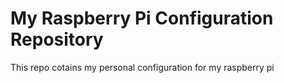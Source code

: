 # My Raspberry Pi Configuration Repository

This repo cotains my personal configuration for my raspberry pi
